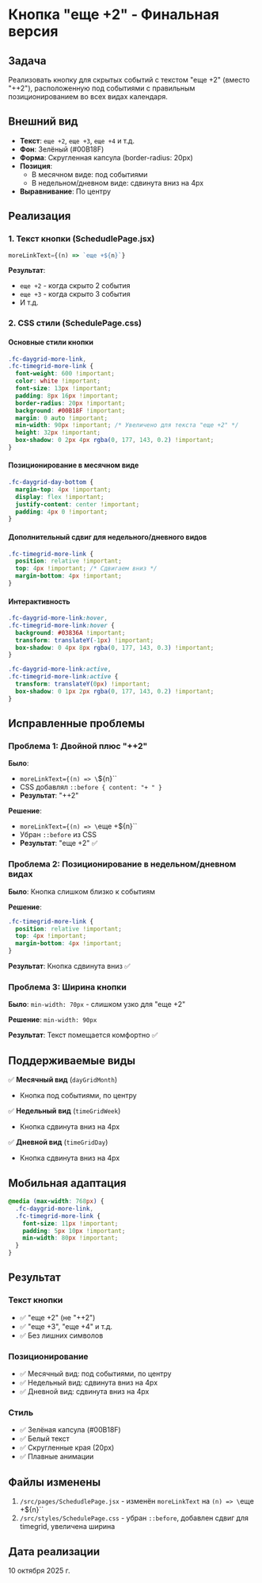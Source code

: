 # Кнопка "еще +2" - Финальная версия

## Задача
Реализовать кнопку для скрытых событий с текстом "еще +2" (вместо "++2"), расположенную под событиями с правильным позиционированием во всех видах календаря.

## Внешний вид
- **Текст**: `еще +2`, `еще +3`, `еще +4` и т.д.
- **Фон**: Зелёный (#00B18F)
- **Форма**: Скругленная капсула (border-radius: 20px)
- **Позиция**: 
  - В месячном виде: под событиями
  - В недельном/дневном виде: сдвинута вниз на 4px
- **Выравнивание**: По центру

## Реализация

### 1. Текст кнопки (SchedudlePage.jsx)

```javascript
moreLinkText={(n) => `еще +${n}`}
```

**Результат**: 
- `еще +2` - когда скрыто 2 события
- `еще +3` - когда скрыто 3 события
- И т.д.

### 2. CSS стили (SchedulePage.css)

#### Основные стили кнопки
```css
.fc-daygrid-more-link,
.fc-timegrid-more-link { 
  font-weight: 600 !important; 
  color: white !important;
  font-size: 13px !important;
  padding: 8px 16px !important;
  border-radius: 20px !important;
  background: #00B18F !important;
  margin: 0 auto !important;
  min-width: 90px !important; /* Увеличено для текста "еще +2" */
  height: 32px !important;
  box-shadow: 0 2px 4px rgba(0, 177, 143, 0.2) !important;
}
```

#### Позиционирование в месячном виде
```css
.fc-daygrid-day-bottom {
  margin-top: 4px !important;
  display: flex !important;
  justify-content: center !important;
  padding: 4px 0 !important;
}
```

#### Дополнительный сдвиг для недельного/дневного видов
```css
.fc-timegrid-more-link {
  position: relative !important;
  top: 4px !important; /* Сдвигаем вниз */
  margin-bottom: 4px !important;
}
```

#### Интерактивность
```css
.fc-daygrid-more-link:hover,
.fc-timegrid-more-link:hover {
  background: #03836A !important;
  transform: translateY(-1px) !important;
  box-shadow: 0 4px 8px rgba(0, 177, 143, 0.3) !important;
}

.fc-daygrid-more-link:active,
.fc-timegrid-more-link:active {
  transform: translateY(0px) !important;
  box-shadow: 0 1px 2px rgba(0, 177, 143, 0.2) !important;
}
```

## Исправленные проблемы

### Проблема 1: Двойной плюс "++2"
**Было**: 
- `moreLinkText={(n) => \`${n}\``
- CSS добавлял `::before { content: "+ " }`
- **Результат**: "++2"

**Решение**:
- `moreLinkText={(n) => \`еще +${n}\``
- Убран `::before` из CSS
- **Результат**: "еще +2" ✅

### Проблема 2: Позиционирование в недельном/дневном видах
**Было**: Кнопка слишком близко к событиям

**Решение**:
```css
.fc-timegrid-more-link {
  position: relative !important;
  top: 4px !important;
  margin-bottom: 4px !important;
}
```
**Результат**: Кнопка сдвинута вниз ✅

### Проблема 3: Ширина кнопки
**Было**: `min-width: 70px` - слишком узко для "еще +2"

**Решение**: `min-width: 90px` 

**Результат**: Текст помещается комфортно ✅

## Поддерживаемые виды

✅ **Месячный вид** (`dayGridMonth`) 
- Кнопка под событиями, по центру

✅ **Недельный вид** (`timeGridWeek`)
- Кнопка сдвинута вниз на 4px

✅ **Дневной вид** (`timeGridDay`)
- Кнопка сдвинута вниз на 4px

## Мобильная адаптация

```css
@media (max-width: 768px) {
  .fc-daygrid-more-link,
  .fc-timegrid-more-link {
    font-size: 11px !important;
    padding: 5px 10px !important;
    min-width: 80px !important;
  }
}
```

## Результат

### Текст кнопки
- ✅ "еще +2" (не "++2")
- ✅ "еще +3", "еще +4" и т.д.
- ✅ Без лишних символов

### Позиционирование
- ✅ Месячный вид: под событиями, по центру
- ✅ Недельный вид: сдвинута вниз на 4px
- ✅ Дневной вид: сдвинута вниз на 4px

### Стиль
- ✅ Зелёная капсула (#00B18F)
- ✅ Белый текст
- ✅ Скругленные края (20px)
- ✅ Плавные анимации

## Файлы изменены

1. `/src/pages/SchedudlePage.jsx` - изменён `moreLinkText` на `(n) => \`еще +${n}\``
2. `/src/styles/SchedulePage.css` - убран `::before`, добавлен сдвиг для timegrid, увеличена ширина

## Дата реализации
10 октября 2025 г.

